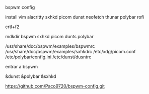bspwm config

install
vim alacritty sxhkd picom dunst neofetch thunar polybar rofi

crtl+f2

mdkdir bspwm sxhkd picom dunts polybar

/usr/share/doc/bspwm/examples/bspwmrc
/usr/share/doc/bspwm/examples/sxhkdrc
/etc/xdg/picom.conf
/etc/polybar/config.ini
/etc/dunst/dusntrc


entrar a bspwm 

&dunst
&polybar
&sxhkd


https://github.com/Paco9720/bspwm-config.git
